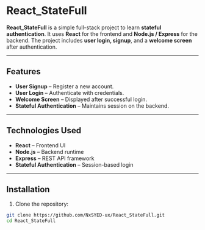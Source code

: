 # React_StateFull

**React_StateFull** is a simple full-stack project to learn **stateful authentication**. It uses **React** for the frontend and **Node.js / Express** for the backend. The project includes **user login, signup**, and a **welcome screen** after authentication.

---

## Features

- **User Signup** – Register a new account.
- **User Login** – Authenticate with credentials.
- **Welcome Screen** – Displayed after successful login.
- **Stateful Authentication** – Maintains session on the backend.

---

## Technologies Used

- **React** – Frontend UI
- **Node.js** – Backend runtime
- **Express** – REST API framework
- **Stateful Authentication** – Session-based login

---

## Installation

1. Clone the repository:

```bash
git clone https://github.com/NxSYED-ux/React_StateFull.git
cd React_StateFull
